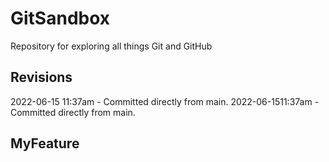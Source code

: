 # GitSandbox
Repository for exploring all things Git and GitHub

## Revisions
2022-06-15 11:37am - Committed directly from main.
2022-06-1511:37am - Committed directly from main.

## MyFeature
